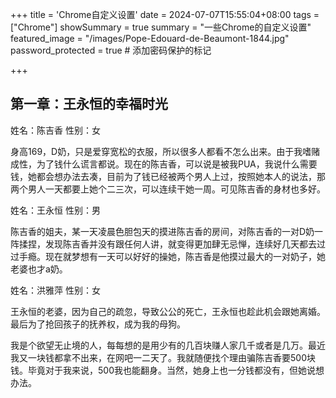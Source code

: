 +++
title = 'Chrome自定义设置'
date = 2024-07-07T15:55:04+08:00
tags = ["Chrome"]
showSummary = true
summary = "一些Chrome的自定义设置"
featured_image = "/images/Pope-Edouard-de-Beaumont-1844.jpg"
password_protected = true  # 添加密码保护的标记

+++

## 第一章：王永恒的幸福时光

姓名：陈吉香     性别：女  

身高169，D奶，只是爱穿宽松的衣服，所以很多人都看不怎么出来。由于我嗜赌成性，为了钱什么谎言都说。现在的陈吉香，可以说是被我PUA，我说什么需要钱，她都会想办法去凑，目前为了钱已经被两个男人上过，按照她本人的说法，那两个男人一天都要上她个二三次，可以连续干她一周。可见陈吉香的身材也多好。

姓名：王永恒   性别：男

陈吉香的姐夫，某一天凌晨色胆包天的摸进陈吉香的房间，对陈吉香的一对D奶一阵揉捏，发现陈吉香并没有跟任何人讲，就变得更加肆无忌惮，连续好几天都去过过手瘾。现在就梦想有一天可以好好的操她，陈吉香是他摸过最大的一对奶子，她老婆也才a奶。

姓名：洪雅萍   性别：女

王永恒的老婆，因为自己的疏忽，导致公公的死亡，王永恒也趁此机会跟她离婚。最后为了抢回孩子的抚养权，成为我的母狗。

我是个欲望无止境的人，每每想的是用少有的几百块赚人家几千或者是几万。最近我又一块钱都拿不出来，在网吧一二天了。我就随便找个理由骗陈吉香要500块钱。毕竟对于我来说，500我也能翻身。当然，她身上也一分钱都没有，但她说想办法。





